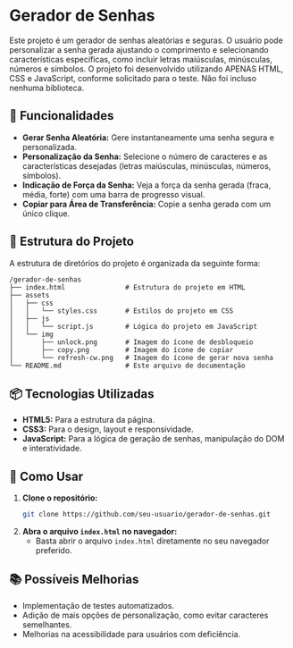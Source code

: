 # Gerador de Senhas

Este projeto é um gerador de senhas aleatórias e seguras. O usuário pode personalizar a senha gerada ajustando o comprimento e selecionando características específicas, como incluir letras maiúsculas, minúsculas, números e símbolos. O projeto foi desenvolvido utilizando APENAS HTML, CSS e JavaScript, conforme solicitado para o teste. Não foi incluso nenhuma biblioteca.

## 🚀 Funcionalidades

- **Gerar Senha Aleatória:** Gere instantaneamente uma senha segura e personalizada.
- **Personalização da Senha:** Selecione o número de caracteres e as características desejadas (letras maiúsculas, minúsculas, números, símbolos).
- **Indicação de Força da Senha:** Veja a força da senha gerada (fraca, média, forte) com uma barra de progresso visual.
- **Copiar para Área de Transferência:** Copie a senha gerada com um único clique.

## 📂 Estrutura do Projeto

A estrutura de diretórios do projeto é organizada da seguinte forma:

```
/gerador-de-senhas
├── index.html               # Estrutura do projeto em HTML
├── assets
│   ├── css
│   │   └── styles.css       # Estilos do projeto em CSS
│   ├── js
│   │   └── script.js        # Lógica do projeto em JavaScript
│   └── img
│       ├── unlock.png       # Imagem do ícone de desbloqueio
│       ├── copy.png         # Imagem do ícone de copiar
│       └── refresh-cw.png   # Imagem do ícone de gerar nova senha
└── README.md                # Este arquivo de documentação
```

## 📦 Tecnologias Utilizadas

- **HTML5:** Para a estrutura da página.
- **CSS3:** Para o design, layout e responsividade.
- **JavaScript:** Para a lógica de geração de senhas, manipulação do DOM e interatividade.

## 🔧 Como Usar

1. **Clone o repositório:**
   ```bash
   git clone https://github.com/seu-usuario/gerador-de-senhas.git
   ```
2. **Abra o arquivo `index.html` no navegador:**
   - Basta abrir o arquivo `index.html` diretamente no seu navegador preferido.


## 📚 Possíveis Melhorias

- Implementação de testes automatizados.
- Adição de mais opções de personalização, como evitar caracteres semelhantes.
- Melhorias na acessibilidade para usuários com deficiência.


